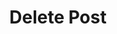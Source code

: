 ---
title: Delete Post
excerpt: |-
  Delete a post.

  Required scopes:
  + **post**
api:
  file: lolzteam-public-api-forum.json
  operationId: Posts.Delete
deprecated: false
hidden: false
metadata:
  title: ''
  description: ''
  robots: index
next:
  description: ''
---